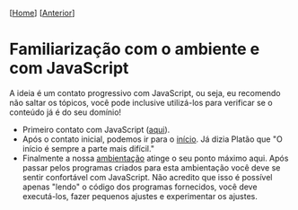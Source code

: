 \[[Home](https://github.com/kyriosdata/js)\] \[[Anterior](ambiente.md)\]

# Familiarização com o ambiente e com JavaScript

A ideia é um contato progressivo com JavaScript, ou seja, eu recomendo não saltar os tópicos, você pode inclusive utilizá-los para verificar se o conteúdo já é do seu domínio!

- Primeiro contato com JavaScript ([aqui](../topicos/primeiro)). 
- Após o contato inicial, podemos ir para o [início](inicio). Já dizia Platão que "O início é sempre a parte mais difícil."
- Finalmente a nossa [ambientação](ambientacao) atinge o seu ponto máximo aqui. Após passar pelos programas criados para esta ambientação você deve se sentir confortável com JavaScript. Não acredito que isso é possível apenas "lendo" o código dos programas fornecidos, você deve executá-los, fazer pequenos ajustes e experimentar os ajustes.

